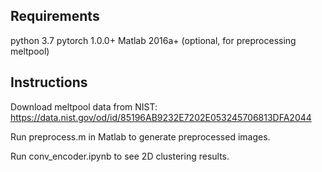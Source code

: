 ## Requirements
python 3.7
pytorch 1.0.0+
Matlab 2016a+ (optional, for preprocessing meltpool)

## Instructions
Download meltpool data from NIST: https://data.nist.gov/od/id/85196AB9232E7202E053245706813DFA2044

Run preprocess.m in Matlab to generate preprocessed images. 

Run conv_encoder.ipynb to see 2D clustering results. 

